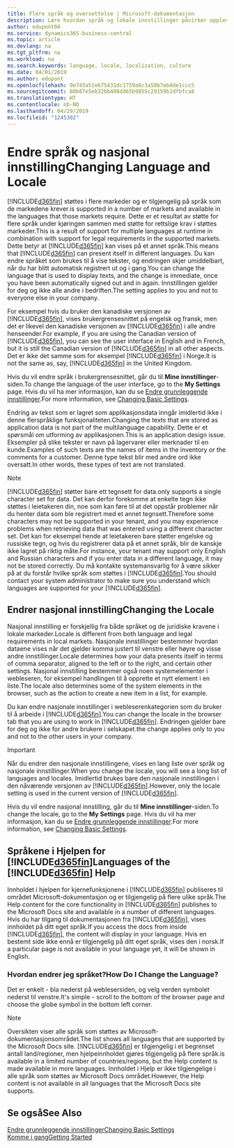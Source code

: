 ```yaml
---
title: Flere språk og oversettelse | Microsoft-dokumentasjon
description: Lære hvordan språk og lokale innstillinger påvirker opplevelsen i Business Central.
author: edupont04
ms.service: dynamics365-business-central
ms.topic: article
ms.devlang: na
ms.tgt_pltfrm: na
ms.workload: na
ms.search.keywords: language, locale, localization, culture
ms.date: 04/01/2019
ms.author: edupont
ms.openlocfilehash: 9e743a51e675431dc1759a6c3a58b7eb4de1ccc5
ms.sourcegitcommit: 60b87e5eb32bb408dd65b9855c29159b1dfbfca8
ms.translationtype: HT
ms.contentlocale: nb-NO
ms.lasthandoff: 04/29/2019
ms.locfileid: "1245302"
---
```

# <a name="changing-language-and-locale"></a><span data-ttu-id="f2a3b-103">Endre språk og nasjonal innstilling</span><span class="sxs-lookup"><span data-stu-id="f2a3b-103">Changing Language and Locale</span></span>

[!INCLUDE[d365fin](includes/d365fin_md.md)] <span data-ttu-id="f2a3b-104">støttes i flere markeder og er tilgjengelig på språk som de markedene krever.</span><span class="sxs-lookup"><span data-stu-id="f2a3b-104">is supported in a number of markets and available in the languages that those markets require.</span></span> <span data-ttu-id="f2a3b-105">Dette er et resultat av støtte for flere språk under kjøringen sammen med støtte for rettslige krav i støttes markeder.</span><span class="sxs-lookup"><span data-stu-id="f2a3b-105">This is a result of support for multiple languages at runtime in combination with support for legal requirements in the supported markets.</span></span> <span data-ttu-id="f2a3b-106">Dette betyr at [!INCLUDE[d365fin](includes/d365fin_md.md)] kan vises på et annet språk.</span><span class="sxs-lookup"><span data-stu-id="f2a3b-106">This means that [!INCLUDE[d365fin](includes/d365fin_md.md)] can present itself in different languages.</span></span> <span data-ttu-id="f2a3b-107">Du kan endre språket som brukes til å vise tekster, og endringen skjer umiddelbart, når du har blitt automatisk registrert ut og i gang.</span><span class="sxs-lookup"><span data-stu-id="f2a3b-107">You can change the language that is used to display texts, and the change is immediate, once you have been automatically signed out and in again.</span></span> <span data-ttu-id="f2a3b-108">Innstillingen gjelder for deg og ikke alle andre i bedriften.</span><span class="sxs-lookup"><span data-stu-id="f2a3b-108">The setting applies to you and not to everyone else in your company.</span></span>  

<span data-ttu-id="f2a3b-109">For eksempel hvis du bruker den kanadiske versjonen av [!INCLUDE[d365fin](includes/d365fin_md.md)], vises brukergrensesnittet på engelsk og fransk, men det er likevel den kanadiske versjonen av [!INCLUDE[d365fin](includes/d365fin_md.md)] i alle andre henseender.</span><span class="sxs-lookup"><span data-stu-id="f2a3b-109">For example, if you are using the Canadian version of [!INCLUDE[d365fin](includes/d365fin_md.md)], you can see the user interface in English and in French, but it is still the Canadian version of [!INCLUDE[d365fin](includes/d365fin_md.md)] in all other aspects.</span></span> <span data-ttu-id="f2a3b-110">Det er ikke det samme som for eksempel [!INCLUDE[d365fin](includes/d365fin_md.md)] i Norge.</span><span class="sxs-lookup"><span data-stu-id="f2a3b-110">It is not the same as, say, [!INCLUDE[d365fin](includes/d365fin_md.md)] in the United Kingdom.</span></span>  

<span data-ttu-id="f2a3b-111">Hvis du vil endre språk i brukergrensesnittet, går du til **Mine innstillinger**-siden.</span><span class="sxs-lookup"><span data-stu-id="f2a3b-111">To change the language of the user interface, go to the **My Settings** page.</span></span> <span data-ttu-id="f2a3b-112">Hvis du vil ha mer informasjon, kan du se [Endre grunnleggende innstillinger](ui-change-basic-settings.md#language).</span><span class="sxs-lookup"><span data-stu-id="f2a3b-112">For more information, see [Changing Basic Settings](ui-change-basic-settings.md#language).</span></span>  

<span data-ttu-id="f2a3b-113">Endring av tekst som er lagret som applikasjonsdata inngår imidlertid ikke i denne flerspråklige funksjonaliteten.</span><span class="sxs-lookup"><span data-stu-id="f2a3b-113">Changing the texts that are stored as application data is not part of the multilanguage capability.</span></span> <span data-ttu-id="f2a3b-114">Dette er et spørsmål om utforming av applikasjonen.</span><span class="sxs-lookup"><span data-stu-id="f2a3b-114">This is an application design issue.</span></span> <span data-ttu-id="f2a3b-115">Eksempler på slike tekster er navn på lagervarer eller merknader til en kunde.</span><span class="sxs-lookup"><span data-stu-id="f2a3b-115">Examples of such texts are the names of items in the inventory or the comments for a customer.</span></span> <span data-ttu-id="f2a3b-116">Denne type tekst blir med andre ord ikke oversatt.</span><span class="sxs-lookup"><span data-stu-id="f2a3b-116">In other words, these types of text are not translated.</span></span>  

> [!NOTE]  
> [!INCLUDE[d365fin](includes/d365fin_md.md)] <span data-ttu-id="f2a3b-117">støtter bare ett tegnsett for data.</span><span class="sxs-lookup"><span data-stu-id="f2a3b-117">only supports a single character set for data.</span></span> <span data-ttu-id="f2a3b-118">Det kan derfor forekomme at enkelte tegn ikke støttes i leietakeren din, noe som kan føre til at det oppstår problemer når du henter data som ble registrert med et annet tegnsett.</span><span class="sxs-lookup"><span data-stu-id="f2a3b-118">Therefore some characters may not be supported in your tenant, and you may experience problems when retrieving data that was entered using a different character set.</span></span> <span data-ttu-id="f2a3b-119">Det kan for eksempel hende at leietakeren bare støtter engelske og russiske tegn, og hvis du registrerer data på et annet språk, blir de kanskje ikke lagret på riktig måte.</span><span class="sxs-lookup"><span data-stu-id="f2a3b-119">For instance, your tenant may support only English and Russian characters and if you enter data in a different language, it may not be stored correctly.</span></span> <span data-ttu-id="f2a3b-120">Du må kontakte systemansvarlig for å være sikker på at du forstår hvilke språk som støttes i [!INCLUDE[d365fin](includes/d365fin_md.md)].</span><span class="sxs-lookup"><span data-stu-id="f2a3b-120">You should contact your system administrator to make sure you understand which languages are supported for your [!INCLUDE[d365fin](includes/d365fin_md.md)].</span></span>  

## <a name="changing-the-locale"></a><span data-ttu-id="f2a3b-121">Endrer nasjonal innstilling</span><span class="sxs-lookup"><span data-stu-id="f2a3b-121">Changing the Locale</span></span>
<span data-ttu-id="f2a3b-122">Nasjonal innstilling er forskjellig fra både språket og de juridiske kravene i lokale markeder.</span><span class="sxs-lookup"><span data-stu-id="f2a3b-122">Locale is different from both language and legal requirements in local markets.</span></span> <span data-ttu-id="f2a3b-123">Nasjonale innstillinger bestemmer hvordan dataene vises når det gjelder komma justert til venstre eller høyre og visse andre innstillinger.</span><span class="sxs-lookup"><span data-stu-id="f2a3b-123">Locale determines how your data presents itself in terms of comma separator, aligned to the left or to the right, and certain other settings.</span></span> <span data-ttu-id="f2a3b-124">Nasjonal innstilling bestemmer også noen systemelementer i webleseren, for eksempel handlingen til å opprette et nytt element i en liste.</span><span class="sxs-lookup"><span data-stu-id="f2a3b-124">The locale also determines some of the system elements in the browser, such as the action to create a new item in a list, for example.</span></span>  

<span data-ttu-id="f2a3b-125">Du kan endre nasjonale innstillinger i webleserenkategorien som du bruker til å arbeide i [!INCLUDE[d365fin](includes/d365fin_md.md)].</span><span class="sxs-lookup"><span data-stu-id="f2a3b-125">You can change the locale in the browser tab that you are using to work in [!INCLUDE[d365fin](includes/d365fin_md.md)].</span></span> <span data-ttu-id="f2a3b-126">Endringen gjelder bare for deg og ikke for andre brukere i selskapet.</span><span class="sxs-lookup"><span data-stu-id="f2a3b-126">the change applies only to you and not to the other users in your company.</span></span>  

> [!IMPORTANT]  
>  <span data-ttu-id="f2a3b-127">Når du endrer den nasjonale innstillingene, vises en lang liste over språk og nasjonale innstillinger.</span><span class="sxs-lookup"><span data-stu-id="f2a3b-127">When you change the locale, you will see a long list of languages and locales.</span></span> <span data-ttu-id="f2a3b-128">Imidlertid brukes bare den nasjonale innstillingen i den nåværende versjonen av [!INCLUDE[d365fin](includes/d365fin_md.md)].</span><span class="sxs-lookup"><span data-stu-id="f2a3b-128">However, only the locale setting is used in the current version of [!INCLUDE[d365fin](includes/d365fin_md.md)].</span></span>  

<span data-ttu-id="f2a3b-129">Hvis du vil endre nasjonal innstilling, går du til **Mine innstillinger**-siden.</span><span class="sxs-lookup"><span data-stu-id="f2a3b-129">To change the locale, go to the **My Settings** page.</span></span> <span data-ttu-id="f2a3b-130">Hvis du vil ha mer informasjon, kan du se [Endre grunnleggende innstillinger](ui-change-basic-settings.md).</span><span class="sxs-lookup"><span data-stu-id="f2a3b-130">For more information, see [Changing Basic Settings](ui-change-basic-settings.md).</span></span>  

## <a name="languages-of-the-included365finincludesd365finmdmd-help"></a><span data-ttu-id="f2a3b-131">Språkene i Hjelpen for [!INCLUDE[d365fin](includes/d365fin_md.md)]</span><span class="sxs-lookup"><span data-stu-id="f2a3b-131">Languages of the [!INCLUDE[d365fin](includes/d365fin_md.md)] Help</span></span>
<span data-ttu-id="f2a3b-132">Innholdet i hjelpen for kjernefunksjonene i [!INCLUDE[d365fin](includes/d365fin_md.md)] publiseres til området Microsoft-dokumentasjon og er tilgjengelig på flere ulike språk.</span><span class="sxs-lookup"><span data-stu-id="f2a3b-132">The Help content for the core functionality in [!INCLUDE[d365fin](includes/d365fin_md.md)] publishes to the Microsoft Docs site and available in a number of different languages.</span></span> <span data-ttu-id="f2a3b-133">Hvis du har tilgang til dokumentasjonen fra [!INCLUDE[d365fin](includes/d365fin_md.md)], vises innholdet på ditt eget språk.</span><span class="sxs-lookup"><span data-stu-id="f2a3b-133">If you access the docs from inside [!INCLUDE[d365fin](includes/d365fin_md.md)], the content will display in your language.</span></span> <span data-ttu-id="f2a3b-134">Hvis en bestemt side ikke ennå er tilgjengelig på ditt eget språk, vises den i norsk.</span><span class="sxs-lookup"><span data-stu-id="f2a3b-134">If a particular page is not available in your language yet, it will be shown in English.</span></span>

### <a name="how-do-i-change-the-language"></a><span data-ttu-id="f2a3b-135">Hvordan endrer jeg språket?</span><span class="sxs-lookup"><span data-stu-id="f2a3b-135">How Do I Change the Language?</span></span>
<span data-ttu-id="f2a3b-136">Det er enkelt - bla nederst på weblesersiden, og velg verden symbolet nederst til venstre.</span><span class="sxs-lookup"><span data-stu-id="f2a3b-136">It's simple - scroll to the bottom of the browser page and choose the globe symbol in the bottom left corner.</span></span>

> [!NOTE]  
> <span data-ttu-id="f2a3b-137">Oversikten viser alle språk som støttes av Microsoft-dokumentasjonsområdet.</span><span class="sxs-lookup"><span data-stu-id="f2a3b-137">The list shows all languages that are supported by the Microsoft Docs site.</span></span> [!INCLUDE[d365fin](includes/d365fin_md.md)] <span data-ttu-id="f2a3b-138">er tilgjengelig i et begrenset antall land/regioner, men hjelpeinnholdet gjøres tilgjengelig på flere språk.</span><span class="sxs-lookup"><span data-stu-id="f2a3b-138">is available in a limited number of countries/regions, but the Help content is made available in more languages.</span></span> <span data-ttu-id="f2a3b-139">Innholdet i Hjelp er ikke tilgjengelige i alle språk som støttes av Microsoft Docs området.</span><span class="sxs-lookup"><span data-stu-id="f2a3b-139">However, the Help content is not available in all languages that the Microsoft Docs site supports.</span></span>

## <a name="see-also"></a><span data-ttu-id="f2a3b-140">Se også</span><span class="sxs-lookup"><span data-stu-id="f2a3b-140">See Also</span></span>  
[<span data-ttu-id="f2a3b-141">Endre grunnleggende innstillinger</span><span class="sxs-lookup"><span data-stu-id="f2a3b-141">Changing Basic Settings</span></span>](ui-change-basic-settings.md)  
[<span data-ttu-id="f2a3b-142">Komme i gang</span><span class="sxs-lookup"><span data-stu-id="f2a3b-142">Getting Started</span></span>](product-get-started.md)  
